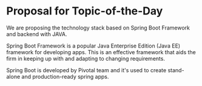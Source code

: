 # Proposal for Topic-of-the-Day

We are proposing the technology stack based on Spring Boot Framework and backend with JAVA.

Spring Boot Framework is a popular Java Enterprise Edition (Java EE) framework for developing apps. This is an effective framework that aids the firm in keeping up with and adapting to changing requirements.

Spring Boot is developed by Pivotal team and it's used to create stand-alone and production-ready spring apps.
